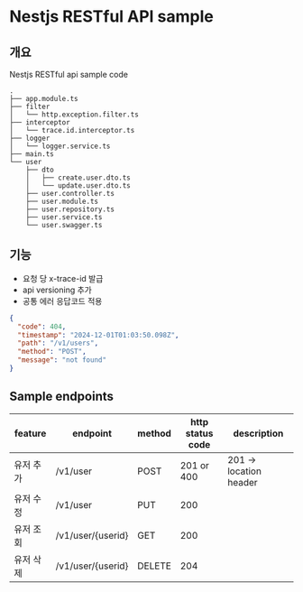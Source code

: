 # Nestjs RESTful API sample
## 개요
Nestjs RESTful api sample code
```
.
├── app.module.ts
├── filter
│   └── http.exception.filter.ts
├── interceptor
│   └── trace.id.interceptor.ts
├── logger
│   └── logger.service.ts
├── main.ts
└── user
    ├── dto
    │   ├── create.user.dto.ts
    │   └── update.user.dto.ts
    ├── user.controller.ts
    ├── user.module.ts
    ├── user.repository.ts
    ├── user.service.ts
    └── user.swagger.ts
```
## 기능
- 요청 당 x-trace-id 발급 
- api versioning 추가
- 공통 에러 응답코드 적용
```json
{
  "code": 404,
  "timestamp": "2024-12-01T01:03:50.098Z",
  "path": "/v1/users",
  "method": "POST",
  "message": "not found"
}
```
## Sample endpoints
|feature|endpoint|method|http status code|description|
|---|---|---|---|---|
|유저 추가|/v1/user|POST|201 or 400|201 → location header|
|유저 수정|/v1/user|PUT|200||
|유저 조회|/v1/user/\{userid}|GET|200||
|유저 삭제|/v1/user/\{userid}|DELETE|204||
